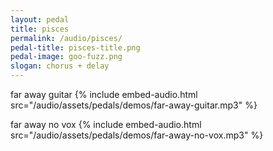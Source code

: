 ```yaml
---
layout: pedal
title: pisces
permalink: /audio/pisces/
pedal-title: pisces-title.png
pedal-image: goo-fuzz.png
slogan: chorus + delay
---
```

far away guitar
{% include embed-audio.html src="/audio/assets/pedals/demos/far-away-guitar.mp3" %}

far away no vox
{% include embed-audio.html src="/audio/assets/pedals/demos/far-away-no-vox.mp3" %}
